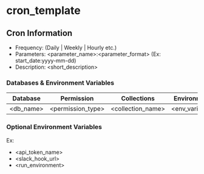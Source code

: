 # cron_template
## Cron Information

* Frequency: (Daily | Weekly | Hourly etc.)
* Parameters: <parameter_name>:<parameter_format> (Ex: start_date:yyyy-mm-dd)
* Description: <short_description>

### Databases & Environment Variables

| Database          | Permission        | Collections        | Environment Name           |
| ----------------- |:----------------: | ------------------ | ---------------------------|
| <db_name>         | <permission_type> | <collection_name>  | <env_variable_name>        |

### Optional Environment Variables
Ex:
* <api_token_name>
* <slack_hook_url>
* <run_environment>






